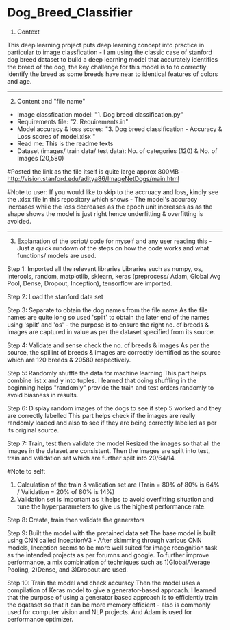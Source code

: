 # Dog_Breed_Classifier

1. Context

This deep learning project puts deep learning concept into practice in particular to image classfication - I am using the classic case of stanford dog breed dataset to build a deep learning model that accurately identifies the breed of the dog, the key challenge for this model is to to correctly identify the breed as some breeds have near to identical features of colors and age.

------------------------------------------------------------------------------------------------------------------------------------------------------------------

2. Content and "file name"

- Image classfication model: "1. Dog breed classification.py"
- Requirements file: "2. Requirements.in"
- Model accuracy & loss scores: "3. Dog breed classification - Accuracy & Loss scores of model.xlsx "
- Read me: This is the readme texts
- Dataset (images/ train data/ test data): No. of categories (120) & No. of Images (20,580)


#Posted the link as the file itself is quite large approx 800MB - http://vision.stanford.edu/aditya86/ImageNetDogs/main.html 

#Note to user: If you would like to skip to the accruacy and loss, kindly see the .xlsx file in this repository which shows - The model's accuracy increases while the loss decreases as the epoch unit increases as as the shape shows the model is just right hence underfitting & overfitting is avoided. 


------------------------------------------------------------------------------------------------------------------------------------------------------------------

3. Explanation of the script/ code for myself and any user reading this - Just a quick rundown of the steps on how the code works and what functions/ models are used.

Step 1: Imported all the relevant libraries
Libraries such as numpy, os, interools, random, matplotlib, sklearn, keras (preprocess/ Adam, Global Avg Pool, Dense, Dropout, Inception), tensorflow are imported. 


Step 2: Load the stanford data set 


Step 3: Separate to obtain the dog names from the file name
As the file names are quite long so used 'spilt' to obtain the later end of the names using 'spilt' and 'os' - the purpose is to ensure the right no. of breeds & images are captured in value as per the dataset specified from its source.


Step 4: Validate and sense check the no. of breeds & images
As per the source, the spillint of breeds & images are correctly identified as the source which are 120 breeds & 20580 respectively.


Step 5: Randomly shuffle the data for machine learning
This part helps combine list x and y into tuples. I learned that doing shuffling in the beginning helps "randomly" provide the train and test orders randomly to avoid biasness in results.


Step 6: Display random images of the dogs to see if step 5 worked and they are correctly labelled
This part helps check if the images are really randomly loaded and also to see if they are being correctly labelled as per its original source.


Step 7: Train, test then validate the model
Resized the images so that all the images in the dataset are consistent. Then the images are spilt into test, train and validation set which are further spilt into 20/64/14.

#Note to self: 
1. Calculation of the train & validation set are (Train = 80% of 80% is 64% / Validation = 20% of 80% is 14%)
2. Validation set is important as it helps to avoid overfitting situation and tune the hyperparameters to give us the highest performance rate.


Step 8: Create, train then validate the generators


Step 9: Built the model with the pretained data set
The base model is built using CNN called InceptionV3 - After skimming through various CNN models, Inception seems to be more well suited for image recognition task as the intended projects as per forumns and google.
To further improve performance, a mix combination of techniques such as 1)GlobalAverage Pooling, 2)Dense, and 3)Dropout are used.


Step 10: Train the model and check accuracy
Then the model uses a compilation of Keras model to give a generator-based approach. I learned that the purpose of using a generator based approach is to efficiently train the dqataset so that it can be more memory efficient - also is commonly used for computer vision and NLP projects. And Adam is used for performance optimizer.

